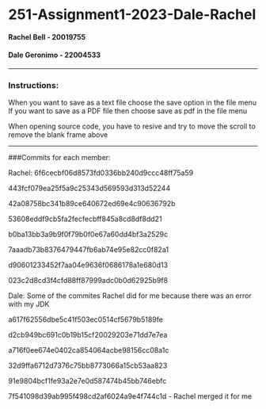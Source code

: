 # 251-Assignment1-2023-Dale-Rachel

#### Rachel Bell - 20019755
#### Dale Geronimo - 22004533
---
### Instructions:
When you want to save as a text file choose the save option in the file menu  
If you want to save as a PDF file then choose save as pdf in the file menu  

When opening source code, you have to resive and try to move the scroll to remove the blank frame above  

---
###Commits for each member:

Rachel:
6f6cecbf06d8573fd0336bb240d9ccc48ff75a59

443fcf079ea25f5a9c25343d569593d313d52244

42a08758bc341b89ce640672ed69e4c90636792b

53608eddf9cb5fa2fecfecbff845a8cd8df8dd21

b0ba13bb3a9b9f0f79b0f0e67a60dd4bf3a2529c

7aaadb73b8376479447fb6ab74e95e82cc0f82a1

d90601233452f7aa04e9636f0686178a1e680d13

023c2d8cd3f4cfd88ff87999adc0b0d62925b9f8


Dale:
Some of the commites Rachel did for me because there was an error with my JDK

a617f62556dbe5c41f503ec0514cf5679b5189fe

d2cb949bc691c0b19b15cf20029203e71dd7e7ea

a716f0ee674e0402ca854064acbe98156cc08a1c

32d9ffa6712d7376c75bb8773066a15cb53aa823

91e9804bcf1fe93a2e7e0d587474b45bb746ebfc

7f541098d39ab995f498cd2af6024a9e4f744c1d - Rachel merged it for me  
